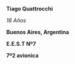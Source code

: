 
**Tiago Quattrocchi**

*18 Años*

__Buenos Aires, Argentina__

__E.E.S.T Nº7__ 

__7º2 avionica__

